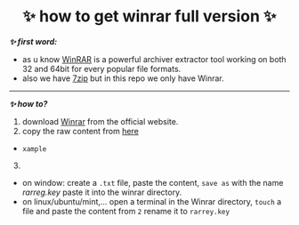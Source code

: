 <h1 align="center"> ✨ how to get winrar full version ✨ </h1> 

***✨ first word:*** 
- as u know [WinRAR](https://www.win-rar.com/) is a powerful archiver extractor tool working on both 32 and 64bit for every popular file formats.
- also we have [7zip](https://www.7-zip.org/) but in this repo we only have Winrar.

---

***✨ how to?*** 
1. download [Winrar](https://www.win-rar.com/download.html?&L=0) from the official website.
2. copy the raw content from [here](https://github.com/nnbaocuong99/free-winrar/tree/main/content)
- `xample`
3. 
- on window: create a `.txt` file, paste the content, `save as` with the name *rarreg.key* paste it into the winrar directory.
- on linux/ubuntu/mint,... open a terminal in the Winrar directory, `touch` a file and paste the content from `2` rename it to `rarrey.key`

